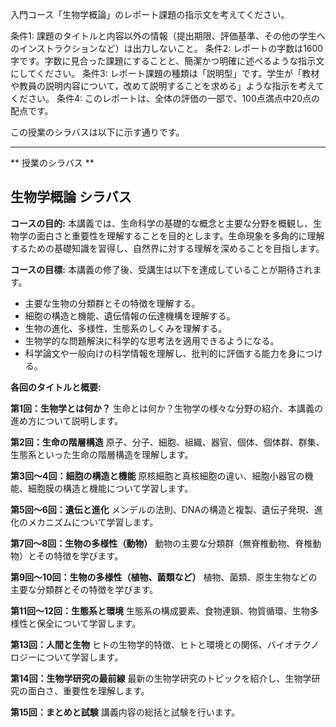 入門コース「生物学概論」のレポート課題の指示文を考えてください。

条件1: 課題のタイトルと内容以外の情報（提出期限、評価基準、その他の学生へのインストラクションなど）は出力しないこと。
条件2: レポートの字数は1600字です。字数に見合った課題にすることと、簡潔かつ明確に述べるような指示文にしてください。
条件3: レポート課題の種類は「説明型」です。学生が「教材や教員の説明内容について，改めて説明することを求める」ような指示を考えてください。
条件4: このレポートは、全体の評価の一部で、100点満点中20点の配点です。

この授業のシラバスは以下に示す通りです。

---------------------------------------
** 授業のシラバス **
## 生物学概論 シラバス

**コースの目的:** 本講義では、生命科学の基礎的な概念と主要な分野を概観し、生物学の面白さと重要性を理解することを目的とします。生命現象を多角的に理解するための基礎知識を習得し、自然界に対する理解を深めることを目指します。

**コースの目標:** 本講義の修了後、受講生は以下を達成していることが期待されます。
* 主要な生物の分類群とその特徴を理解する。
* 細胞の構造と機能、遺伝情報の伝達機構を理解する。
* 生物の進化、多様性、生態系のしくみを理解する。
* 生物学的な問題解決に科学的な思考法を適用できるようになる。
* 科学論文や一般向けの科学情報を理解し、批判的に評価する能力を身につける。


**各回のタイトルと概要:**

**第1回：生物学とは何か？**  生命とは何か？生物学の様々な分野の紹介、本講義の進め方について説明します。

**第2回：生命の階層構造**  原子、分子、細胞、組織、器官、個体、個体群、群集、生態系といった生命の階層構造を理解します。

**第3回～4回：細胞の構造と機能**  原核細胞と真核細胞の違い、細胞小器官の機能、細胞膜の構造と機能について学習します。

**第5回～6回：遺伝と進化**  メンデルの法則、DNAの構造と複製、遺伝子発現、進化のメカニズムについて学習します。

**第7回～8回：生物の多様性（動物）**  動物の主要な分類群（無脊椎動物、脊椎動物）とその特徴を学びます。

**第9回～10回：生物の多様性（植物、菌類など）** 植物、菌類、原生生物などの主要な分類群とその特徴を学びます。

**第11回～12回：生態系と環境**  生態系の構成要素、食物連鎖、物質循環、生物多様性と保全について学習します。

**第13回：人間と生物**  ヒトの生物学的特徴、ヒトと環境との関係、バイオテクノロジーについて学習します。

**第14回：生物学研究の最前線**  最新の生物学研究のトピックを紹介し、生物学研究の面白さ、重要性を理解します。

**第15回：まとめと試験**  講義内容の総括と試験を行います。
